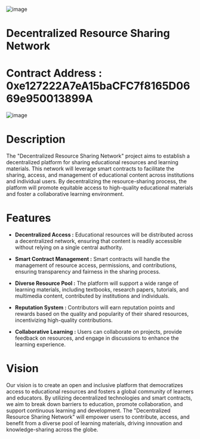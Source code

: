 ![image](https://github.com/user-attachments/assets/69f5e761-a432-4bea-bc8f-bb9bee5783fa)


# Decentralized Resource Sharing Network
# Contract Address : 0xe127222A7eA15baCFC7f8165D0669e950013899A
![image](https://github.com/user-attachments/assets/aadd79b0-dab3-44d9-8f8c-c8776a1913d4)

# Description
The "Decentralized Resource Sharing Network" project aims to establish a decentralized platform for sharing educational resources and learning materials. This network will leverage smart contracts to facilitate the sharing, access, and management of educational content across institutions and individual users. By decentralizing the resource-sharing process, the platform will promote equitable access to high-quality educational materials and foster a collaborative learning environment.

# Features
- **Decentralized Access :** Educational resources will be distributed across a decentralized network, ensuring that content is readily accessible without relying on a single central authority.

- **Smart Contract Management :** Smart contracts will handle the management of resource access, permissions, and contributions, ensuring transparency and fairness in the sharing process.

- **Diverse Resource Pool :** The platform will support a wide range of learning materials, including textbooks, research papers, tutorials, and multimedia content, contributed by institutions and individuals.

- **Reputation System :** Contributors will earn reputation points and rewards based on the quality and popularity of their shared resources, incentivizing high-quality contributions.

- **Collaborative Learning :** Users can collaborate on projects, provide feedback on resources, and engage in discussions to enhance the learning experience.

# Vision
Our vision is to create an open and inclusive platform that democratizes access to educational resources and fosters a global community of learners and educators. By utilizing decentralized technologies and smart contracts, we aim to break down barriers to education, promote collaboration, and support continuous learning and development. The "Decentralized Resource Sharing Network" will empower users to contribute, access, and benefit from a diverse pool of learning materials, driving innovation and knowledge-sharing across the globe.


